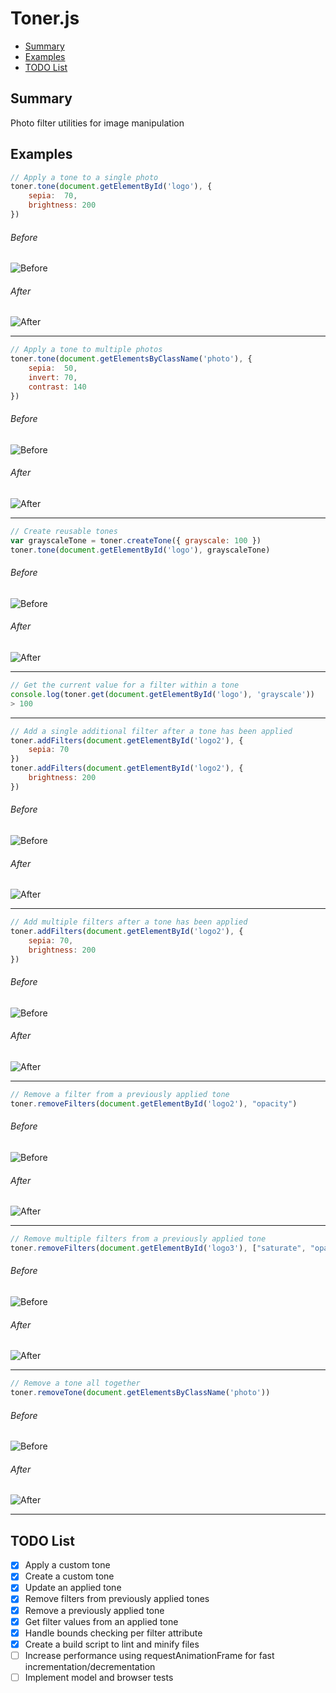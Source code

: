 # Toner.js

- [Summary](#summary)
- [Examples](#examples)
- [TODO List](#todo-list)


## Summary

Photo filter utilities for image manipulation


## Examples

```javascript  
// Apply a tone to a single photo
toner.tone(document.getElementById('logo'), {
    sepia:  70,
    brightness: 200
})
```  

###### Before
![Before](https://git.corp.adobe.com/XD/toner.js/blob/master/examples/images/before-tone.png)
###### After
![After](https://git.corp.adobe.com/XD/toner.js/blob/master/examples/images/after-tone.png)

---
```javascript
// Apply a tone to multiple photos
toner.tone(document.getElementsByClassName('photo'), {
    sepia:  50,
    invert: 70,
    contrast: 140
})
```

###### Before
![Before](https://git.corp.adobe.com/XD/toner.js/blob/master/examples/images/before-tone-multiple.png)
###### After
![After](https://git.corp.adobe.com/XD/toner.js/blob/master/examples/images/after-tone-multiple.png)

---
```javascript
// Create reusable tones
var grayscaleTone = toner.createTone({ grayscale: 100 })
toner.tone(document.getElementById('logo'), grayscaleTone)
```

###### Before
![Before](https://git.corp.adobe.com/XD/toner.js/blob/master/examples/images/before-create-tone.png)
###### After
![After](https://git.corp.adobe.com/XD/toner.js/blob/master/examples/images/after-create-tone.png)

---
```javascript
// Get the current value for a filter within a tone
console.log(toner.get(document.getElementById('logo'), 'grayscale'))
> 100
```

---
```javascript
// Add a single additional filter after a tone has been applied
toner.addFilters(document.getElementById('logo2'), {
    sepia: 70
})
toner.addFilters(document.getElementById('logo2'), {
    brightness: 200
})
```

###### Before
![Before](https://git.corp.adobe.com/XD/toner.js/blob/master/examples/images/before-filter-add.png)
###### After
![After](https://git.corp.adobe.com/XD/toner.js/blob/master/examples/images/after-filter-add.png)

---
```javascript
// Add multiple filters after a tone has been applied
toner.addFilters(document.getElementById('logo2'), {
    sepia: 70,
    brightness: 200
})
```

###### Before
![Before](https://git.corp.adobe.com/XD/toner.js/blob/master/examples/images/before-filter-add.png)
###### After
![After](https://git.corp.adobe.com/XD/toner.js/blob/master/examples/images/after-filter-add.png)

---
```javascript
// Remove a filter from a previously applied tone
toner.removeFilters(document.getElementById('logo2'), "opacity")
```

###### Before
![Before](https://git.corp.adobe.com/XD/toner.js/blob/master/examples/images/before-filter-remove.png)
###### After
![After](https://git.corp.adobe.com/XD/toner.js/blob/master/examples/images/after-filter-remove.png)

---
```javascript
// Remove multiple filters from a previously applied tone
toner.removeFilters(document.getElementById('logo3'), ["saturate", "opacity"])
```

###### Before
![Before](https://git.corp.adobe.com/XD/toner.js/blob/master/examples/images/before-filters-remove.png)
###### After
![After](https://git.corp.adobe.com/XD/toner.js/blob/master/examples/images/after-filters-remove.png)

---
```javascript
// Remove a tone all together
toner.removeTone(document.getElementsByClassName('photo'))  
```

###### Before
![Before](https://git.corp.adobe.com/XD/toner.js/blob/master/examples/images/before-filters-remove.png)
###### After
![After](https://git.corp.adobe.com/XD/toner.js/blob/master/examples/images/after-filters-remove.png)

---
## TODO List

- [x] Apply a custom tone
- [x] Create a custom tone
- [x] Update an applied tone
- [x] Remove filters from previously applied tones
- [x] Remove a previously applied tone
- [x] Get filter values from an applied tone
- [x] Handle bounds checking per filter attribute
- [x] Create a build script to lint and minify files
- [ ] Increase performance using requestAnimationFrame for fast incrementation/decrementation
- [ ] Implement model and browser tests
